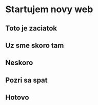 # Startujem novy web

## Toto je zaciatok

## Uz sme skoro tam

## Neskoro 

## Pozri sa spat

## Hotovo